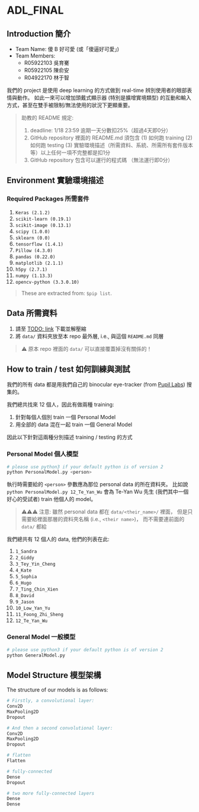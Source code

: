 # ADL_FINAL

## Introduction 簡介

* Team Name: 傻 B 好可愛 (或「傻逼好可愛」)
* Team Members:
  - R05922103 吳育騫
  - R05922105 陳俞安
  - R04922170 林于智

我們的 project 是使用 deep learning 的方式做到 real-time 辨別使用者的眼部表情與動作。
如此一來可以增加頭戴式顯示器 (特別是擴增實境類型) 的互動和輸入方式，甚至在雙手被限制/無法使用的狀況下更顯重要。

> 助教的 README 規定:
> 1. deadline: 1/18 23:59 逾期一天分數扣25%（超過4天即0分）
> 2. GitHub repository 裡面的 README.md 須包含 (1) 如何跑 training (2)如何跑 testing (3) 實驗環境描述（所需資料、系統、所需所有套件版本等）以上任何一項不完整都是扣1分
> 3. GitHub repository 包含可以運行的程式碼 （無法運行即0分）

## Environment 實驗環境描述

### Required Packages 所需套件

1. `Keras (2.1.2)`
2. `scikit-learn (0.19.1)`
3. `scikit-image (0.13.1)`
4. `scipy (1.0.0)`
5. `sklearn (0.0)`
6. `tensorflow (1.4.1)`
7. `Pillow (4.3.0)`
8. `pandas (0.22.0)`
9. `matplotlib (2.1.1)`
10. `h5py (2.7.1)`
11. `numpy (1.13.3)`
12. `opencv-python (3.3.0.10)`

> These are extracted from: `$pip list`.

## Data 所需資料

1. 請至 [TODO: link](https://www.google.com.tw) 下載並解壓縮
2. 將 `data/` 資料夾放至本 repo 最外層, i.e., 與這個 `README.md` 同層

> :warning: 原本 repo 裡面的 `data/` 可以直接覆蓋掉沒有關係的！

## How to train / test 如何訓練與測試

我們的所有 data 都是用我們自己的 binocular eye-tracker (from [Pupil Labs](https://pupil-labs.com/)) 搜集的。

我們總共找來 12 個人，因此有做兩種 training:
1. 針對每個人個別 train 一個 Personal Model
2. 用全部的 data 混在一起 train 一個 General Model

因此以下針對這兩種分別描述 training / testing 的方式

### Personal Model 個人模型

```sh
# please use python3 if your default python is of version 2
python PersonalModel.py <person>
```

執行時需要給的 `<person>` 參數應為那位 personal data 的所在資料夾。
比如說 `python PersonalModel.py 12_Te_Yan_Wu` 會為 Te-Yan Wu 先生 (我們其中一個好心的受試者) train 他個人的 model。

> :warning::warning::warning: 注意: 雖然 personal data 都在 `data/<their_name>/` 裡面，
> 但是只需要給裡面那層的資料夾名稱 (i.e., `<their name>`)，
> 而不需要連前面的 `data/` 都給

我們總共有 12 個人的 data, 他們的列表在此:
1. `1_Sandra`
2. `2_Giddy`
3. `3_Tey_Yin_Cheng`
4. `4_Kate`
5. `5_Sophia`
6. `6_Hugo`
7. `7_Ting_Chin_Xien`
8. `8_David`
9. `9_Jason`
10. `10_Low_Yan_Yu`
11. `11_Foong_Zhi_Sheng`
12. `12_Te_Yan_Wu`

### General Model 一般模型

```sh
# please use python3 if your default python is of version 2
python GeneralModel.py
```


## Model Structure 模型架構

The structure of our models is as follows:

```python
# Firstly, a convolutional layer:
Conv2D
MaxPooling2D
Dropout

# And then a second convolutional layer:
Conv2D
MaxPooling2D
Dropout

# flatten
Flatten

# fully-connected
Dense
Dropout

# two more fully-connected layers
Dense
Dense
```

